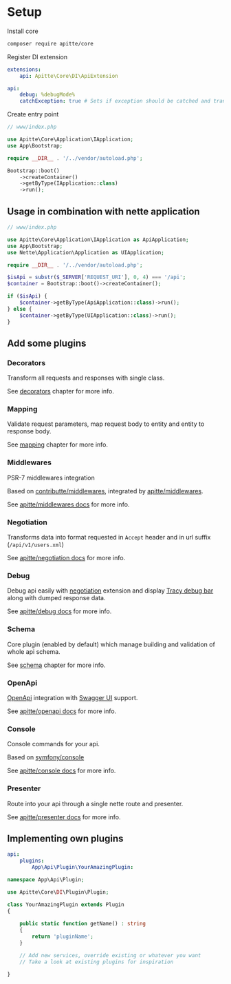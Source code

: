 # Setup

Install core

```bash
composer require apitte/core
```

Register DI extension

```yaml
extensions:
    api: Apitte\Core\DI\ApiExtension

api:
    debug: %debugMode%
    catchException: true # Sets if exception should be catched and transformed into response or rethrown to output (debug only)
```

Create entry point

```php
// www/index.php

use Apitte\Core\Application\IApplication;
use App\Bootstrap;

require __DIR__ . '/../vendor/autoload.php';

Bootstrap::boot()
	->createContainer()
	->getByType(IApplication::class)
	->run();
```

## Usage in combination with nette application

```php
// www/index.php

use Apitte\Core\Application\IApplication as ApiApplication;
use App\Bootstrap;
use Nette\Application\Application as UIApplication;

require __DIR__ . '/../vendor/autoload.php';

$isApi = substr($_SERVER['REQUEST_URI'], 0, 4) === '/api';
$container = Bootstrap::boot()->createContainer();

if ($isApi) {
    $container->getByType(ApiApplication::class)->run();
} else {
    $container->getByType(UIApplication::class)->run();
}
```

## Add some plugins

### Decorators

Transform all requests and responses with single class.

See [decorators](decorators.md) chapter for more info.

### Mapping

Validate request parameters, map request body to entity and entity to response body.

See [mapping](mapping.md) chapter for more info.

### Middlewares

PSR-7 middlewares integration

Based on [contributte/middlewares](https://github.com/contributte/middlewares),
integrated by [apitte/middlewares](https://github.com/apitte/middlewares).

See [apitte/middlewares docs](https://github.com/apitte/middlewares) for more info.

### Negotiation

Transforms data into format requested in `Accept` header and in url suffix (`/api/v1/users.xml`)

See [apitte/negotiation docs](https://github.com/apitte/negotiation) for more info.

### Debug

Debug api easily with [negotiation](https://github.com/apitte/negotiation) extension
and display [Tracy debug bar](https://github.com/nette/tracy) along with dumped response data.

See [apitte/debug docs](https://github.com/apitte/debug) for more info.

### Schema

Core plugin (enabled by default) which manage building and validation of whole api schema.

See [schema](schema.md) chapter for more info.

### OpenApi

[OpenApi](https://github.com/OAI/OpenAPI-Specification) integration with [Swagger UI](https://petstore.swagger.io) support.

See [apitte/openapi docs](https://github.com/apitte/openapi) for more info.

### Console

Console commands for your api.

Based on [symfony/console](https://github.com/symfony/console)

See [apitte/console docs](https://github.com/apitte/console) for more info.

### Presenter

Route into your api through a single nette route and presenter.

See [apitte/presenter docs](https://github.com/apitte/presenter) for more info.

## Implementing own plugins

```yaml
api:
    plugins:
        App\Api\Plugin\YourAmazingPlugin:
```

```php
namespace App\Api\Plugin;

use Apitte\Core\DI\Plugin\Plugin;

class YourAmazingPlugin extends Plugin
{
	
	public static function getName() : string
	{
		return 'pluginName';
    }

    // Add new services, override existing or whatever you want
    // Take a look at existing plugins for inspiration

}
```
